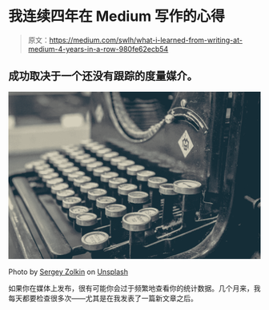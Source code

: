 # 我连续四年在 Medium 写作的心得

> 原文：<https://medium.com/swlh/what-i-learned-from-writing-at-medium-4-years-in-a-row-980fe62ecb54>

## 成功取决于一个还没有跟踪的度量媒介。

![](img/e91b47b8fe7c83989c3172a11ca28ed2.png)

Photo by [Sergey Zolkin](https://unsplash.com/photos/E0Spm6XXn2Y?utm_source=unsplash&utm_medium=referral&utm_content=creditCopyText) on [Unsplash](https://unsplash.com/search/photos/writing?utm_source=unsplash&utm_medium=referral&utm_content=creditCopyText)

如果你在媒体上发布，很有可能你会过于频繁地查看你的统计数据。几个月来，我每天都要检查很多次——尤其是在我发表了一篇新文章之后。